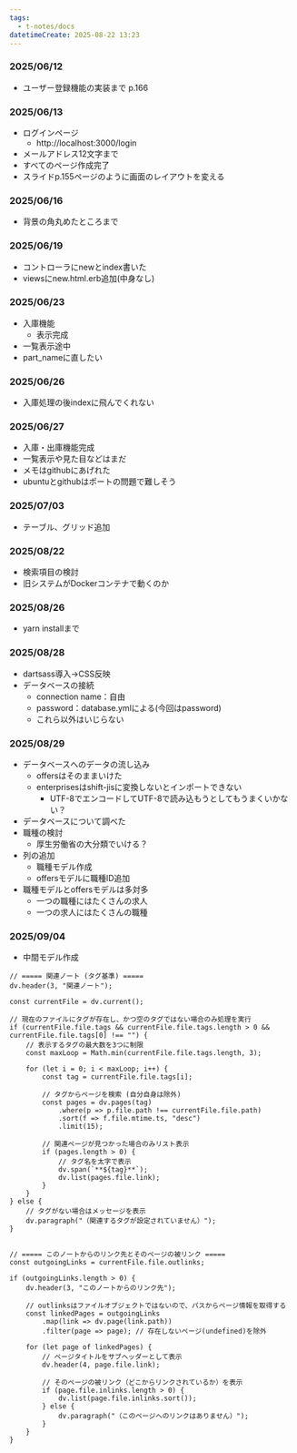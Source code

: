 ```yaml
---
tags:
  - t-notes/docs
datetimeCreate: 2025-08-22 13:23
---
```

### 2025/06/12

- ユーザー登録機能の実装まで p.166

### 2025/06/13

- ログインページ
	- http://localhost:3000/login
- メールアドレス12文字まで
- すべてのページ作成完了
- スライドp.155ページのように画面のレイアウトを変える

### 2025/06/16

- 背景の角丸めたところまで

### 2025/06/19

- コントローラにnewとindex書いた
- viewsにnew.html.erb追加(中身なし)

### 2025/06/23

- 入庫機能
	- 表示完成
- 一覧表示途中
- part_nameに直したい

### 2025/06/26

- 入庫処理の後indexに飛んでくれない

### 2025/06/27

- 入庫・出庫機能完成
- 一覧表示や見た目などはまだ
- メモはgithubにあげれた
- ubuntuとgithubはポートの問題で難しそう

### 2025/07/03

- テーブル、グリッド追加

### 2025/08/22

- 検索項目の検討
- 旧システムがDockerコンテナで動くのか

### 2025/08/26

- yarn installまで

### 2025/08/28

- dartsass導入->CSS反映
- データベースの接続
	- connection name：自由
	- password：database.ymlによる(今回はpassword)
	- これら以外はいじらない

### 2025/08/29

- データベースへのデータの流し込み
	- offersはそのままいけた
	- enterprisesはshift-jisに変換しないとインポートできない
		- UTF-8でエンコードしてUTF-8で読み込もうとしてもうまくいかない？
- データベースについて調べた
- 職種の検討
	- 厚生労働省の大分類でいける？
- 列の追加
	- 職種モデル作成
	- offersモデルに職種ID追加
- 職種モデルとoffersモデルは多対多
	- 一つの職種にはたくさんの求人
	- 一つの求人にはたくさんの職種

### 2025/09/04

- 中間モデル作成





```dataviewjs
// ===== 関連ノート (タグ基準) =====
dv.header(3, "関連ノート");

const currentFile = dv.current();

// 現在のファイルにタグが存在し、かつ空のタグではない場合のみ処理を実行
if (currentFile.file.tags && currentFile.file.tags.length > 0 && currentFile.file.tags[0] !== "") {
    // 表示するタグの最大数を3つに制限
    const maxLoop = Math.min(currentFile.file.tags.length, 3);

    for (let i = 0; i < maxLoop; i++) {
        const tag = currentFile.file.tags[i];
        
        // タグからページを検索 (自分自身は除外)
        const pages = dv.pages(tag)
            .where(p => p.file.path !== currentFile.file.path) 
            .sort(f => f.file.mtime.ts, "desc")
            .limit(15);
        
        // 関連ページが見つかった場合のみリスト表示
        if (pages.length > 0) {
            // タグ名を太字で表示
            dv.span(`**${tag}**`); 
            dv.list(pages.file.link);
        }
    }
} else {
    // タグがない場合はメッセージを表示
    dv.paragraph("（関連するタグが設定されていません）");
}


// ===== このノートからのリンク先とそのページの被リンク =====
const outgoingLinks = currentFile.file.outlinks;

if (outgoingLinks.length > 0) {
    dv.header(3, "このノートからのリンク先");
    
    // outlinksはファイルオブジェクトではないので、パスからページ情報を取得する
    const linkedPages = outgoingLinks
        .map(link => dv.page(link.path))
        .filter(page => page); // 存在しないページ(undefined)を除外

    for (let page of linkedPages) {
        // ページタイトルをサブヘッダーとして表示
        dv.header(4, page.file.link);
        
        // そのページの被リンク（どこからリンクされているか）を表示
        if (page.file.inlinks.length > 0) {
            dv.list(page.file.inlinks.sort());
        } else {
            dv.paragraph("（このページへのリンクはありません）");
        }
    }
}
```